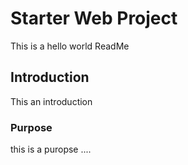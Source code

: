 # Starter Web Project

This is a hello world ReadMe 
## Introduction 

This an introduction 

### Purpose

this is a puropse ....


